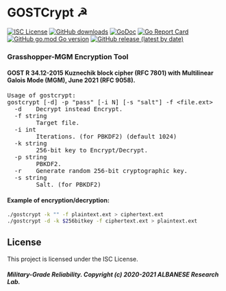 # GOSTCrypt ☭
[![ISC License](http://img.shields.io/badge/license-ISC-blue.svg)](https://github.com/pedroalbanese/gostcrypt/blob/master/LICENSE.md) 
[![GitHub downloads](https://img.shields.io/github/downloads/pedroalbanese/gostcrypt/total.svg?logo=github&logoColor=white)](https://github.com/pedroalbanese/gostcrypt/releases)
[![GoDoc](https://godoc.org/github.com/pedroalbanese/gostcrypt?status.png)](http://godoc.org/github.com/pedroalbanese/gostcrypt)
[![Go Report Card](https://goreportcard.com/badge/github.com/pedroalbanese/gostcrypt)](https://goreportcard.com/report/github.com/pedroalbanese/gostcrypt)
[![GitHub go.mod Go version](https://img.shields.io/github/go-mod/go-version/pedroalbanese/gostcrypt)](https://golang.org)
[![GitHub release (latest by date)](https://img.shields.io/github/v/release/pedroalbanese/gostcrypt)](https://github.com/pedroalbanese/gostcrypt/releases)
### Grasshopper-MGM Encryption Tool
#### GOST R 34.12-2015 Kuznechik block cipher (RFC 7801) with Multilinear Galois Mode (MGM), June 2021 (RFC 9058).
<pre>Usage of gostcrypt:
gostcrypt [-d] -p "pass" [-i N] [-s "salt"] -f &lt;file.ext&gt;
  -d    Decrypt instead Encrypt.
  -f string
        Target file.
  -i int
        Iterations. (for PBKDF2) (default 1024)
  -k string
        256-bit key to Encrypt/Decrypt.
  -p string
        PBKDF2.
  -r    Generate random 256-bit cryptographic key.
  -s string
        Salt. (for PBKDF2)</pre>
        
#### Example of encryption/decryption:
```sh
./gostcrypt -k "" -f plaintext.ext > ciphertext.ext
./gostcrypt -d -k $256bitkey -f ciphertext.ext > plaintext.ext
```
## License

This project is licensed under the ISC License.

##### Military-Grade Reliability. Copyright (c) 2020-2021 ALBANESE Research Lab.
